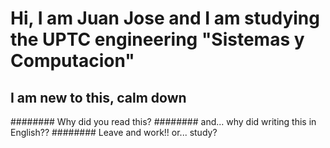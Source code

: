 # Hi, I am Juan Jose and I am studying the UPTC engineering "Sistemas y Computacion"
## I am new to this, calm down
######## Why did you read this?
######## and... why did writing this in English??
######## Leave and work!! or... study?
<!---
NewJuqn/NewJuqn is a ✨ special ✨ repository because its `README.md` (this file) appears on your GitHub profile.
You can click the Preview link to take a look at your changes.
--->
